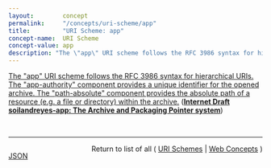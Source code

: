 ```yaml
---
layout:        concept
permalink:     "/concepts/uri-scheme/app"
title:         "URI Scheme: app"
concept-name:  URI Scheme
concept-value: app
description: "The \"app\" URI scheme follows the RFC 3986 syntax for hierarchical URIs. The \"app-authority\" component provides a unique identifier for the opened archive. The \"path-absolute\" component provides the absolute path of a resource (e.g. a file or directory) within the archive."
---
```


[The "app" URI scheme follows the RFC 3986 syntax for hierarchical URIs. The "app-authority" component provides a unique identifier for the opened archive. The "path-absolute" component provides the absolute path of a resource (e.g. a file or directory) within the archive.](http://tools.ietf.org/html/draft-soilandreyes-app#section-2 "Read documentation for URI Scheme &#34;app&#34;") (**[Internet Draft soilandreyes-app: The Archive and Packaging Pointer system](/specs/IETF/I-D/soilandreyes-app "This Internet-Draft proposes the &#34;app&#34; URI scheme for the Archive and Packaging Protocol. app URIs can be used to consume or reference hypermedia resources bundled inside a file archive or a mobile application package, as well as to resolve URIs for archive resources within a programmatic framework. This URI scheme provides mechanisms to generate a unique base URI to represent the root of the archive, so that relative URI references in a bundled resource can be resolved within the archive without having to extract the archive content on the local file system. An app URI can be used for purposes of isolation (e.g. when consuming multiple archives), security constraints (avoiding &#34;climb out&#34; from the archive), or for externally identifying sub-resources in other hypermedia formats.")**)

<br/>
<hr/>

<p style="float : left"><a href="./app.json" title="JSON representing this particular Web Concept value">JSON</a></p>
<p style="text-align: right">Return to list of all ( <a href="../uri-scheme/">URI Schemes</a> | <a href="../">Web Concepts</a> )</p>

